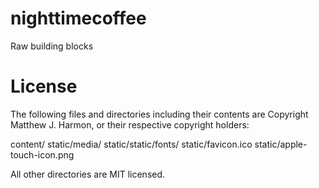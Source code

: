 # nighttimecoffee
Raw building blocks

# License

The following files and directories including their contents are Copyright Matthew J. Harmon, or their respective copyright holders:

content/
static/media/
static/static/fonts/
static/favicon.ico
static/apple-touch-icon.png

All other directories are MIT licensed. 
